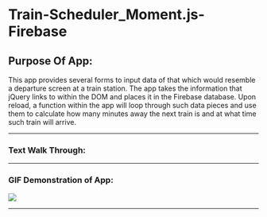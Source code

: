 # Train-Scheduler_Moment.js-Firebase






## Purpose Of App:
This app provides several forms to input data of that which would resemble a departure screen at a train station. The app takes the information that jQuery links to within the DOM and places it in the Firebase database. Upon reload, a function within the app will loop through such data pieces and use them to calculate how many minutes away the next train is and at what time such train will arrive.

---

### Text Walk Through:



---

### GIF Demonstration of App:

![](https://media.giphy.com/media/2yzEP8yRUe8sQO80GE/giphy.gif)

---

